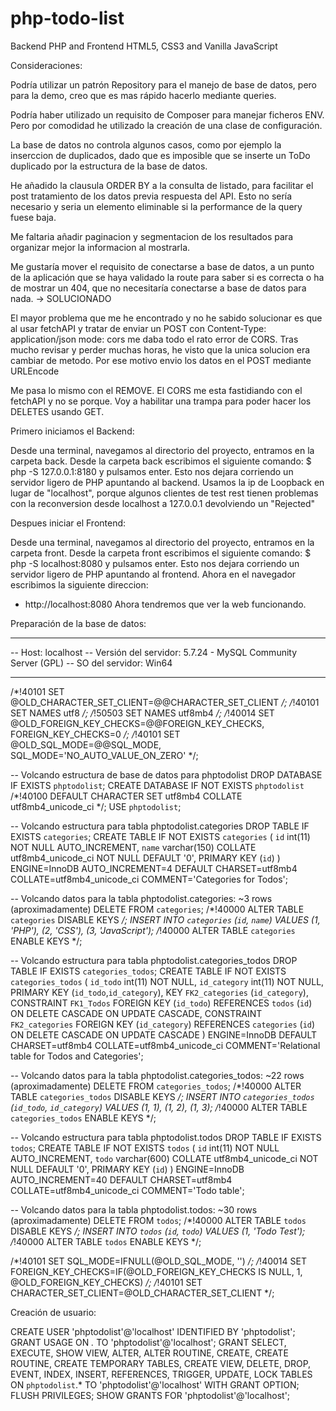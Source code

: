 # php-todo-list
Backend PHP and Frontend HTML5, CSS3 and Vanilla JavaScript

Consideraciones:

Podría utilizar un patrón Repository para el manejo de base de datos, pero para la demo, creo que es mas rápido hacerlo mediante queries.

Podría haber utilizado un requisito de Composer para manejar ficheros ENV. Pero por comodidad he utilizado la creación de una clase de configuración.

La base de datos no controla algunos casos, como por ejemplo la inserccion de duplicados, dado que es imposible que se inserte un ToDo duplicado por la estructura de la base de datos.

He añadido la clausula ORDER BY a la consulta de listado, para facilitar el post tratamiento de los datos previa respuesta del API. Esto no sería necesario y seria un elemento eliminable si la performance de la query fuese baja.

Me faltaria añadir paginacion y segmentacion de los resultados para organizar mejor la informacion al mostrarla.

Me gustaría mover el requisito de conectarse a base de datos, a un punto de la aplicación que se haya validado la route para saber si es correcta o ha de mostrar un 404, que no necesitaría conectarse a base de datos para nada. -> SOLUCIONADO

El mayor problema que me he encontrado y no he sabido solucionar es que al usar fetchAPI y tratar de enviar un POST con Content-Type: application/json mode: cors me daba todo el rato error de CORS.
Tras mucho revisar y perder muchas horas, he visto que la unica solucion era cambiar de metodo.
Por ese motivo envio los datos en el POST mediante URLEncode

Me pasa lo mismo con el REMOVE. El CORS me esta fastidiando con el fetchAPI y no se porque.
Voy a habilitar una trampa para poder hacer los DELETES usando GET.

Primero iniciamos el Backend:

Desde una terminal, navegamos al directorio del proyecto, entramos en la carpeta back.
Desde la carpeta back escribimos el siguiente comando:
$ php -S 127.0.0.1:8180 y pulsamos enter.
Esto nos dejara corriendo un servidor ligero de PHP apuntando al backend.
Usamos la ip de Loopback en lugar de "localhost", porque algunos clientes de test rest tienen problemas con la reconversion desde localhost a 127.0.0.1 devolviendo un "Rejected"

Despues iniciar el Frontend:

Desde una terminal, navegamos al directorio del proyecto, entramos en la carpeta front.
Desde la carpeta front escribimos el siguiente comando:
$ php -S localhost:8080 y pulsamos enter.
Esto nos dejara corriendo un servidor ligero de PHP apuntando al frontend.
Ahora en el navegador escribimos la siguiente direccion: 
- http://localhost:8080
Ahora tendremos que ver la web funcionando.

Preparación de la base de datos:

-- --------------------------------------------------------
-- Host:                         localhost
-- Versión del servidor:         5.7.24 - MySQL Community Server (GPL)
-- SO del servidor:              Win64
-- --------------------------------------------------------

/*!40101 SET @OLD_CHARACTER_SET_CLIENT=@@CHARACTER_SET_CLIENT */;
/*!40101 SET NAMES utf8 */;
/*!50503 SET NAMES utf8mb4 */;
/*!40014 SET @OLD_FOREIGN_KEY_CHECKS=@@FOREIGN_KEY_CHECKS, FOREIGN_KEY_CHECKS=0 */;
/*!40101 SET @OLD_SQL_MODE=@@SQL_MODE, SQL_MODE='NO_AUTO_VALUE_ON_ZERO' */;


-- Volcando estructura de base de datos para phptodolist
DROP DATABASE IF EXISTS `phptodolist`;
CREATE DATABASE IF NOT EXISTS `phptodolist` /*!40100 DEFAULT CHARACTER SET utf8mb4 COLLATE utf8mb4_unicode_ci */;
USE `phptodolist`;

-- Volcando estructura para tabla phptodolist.categories
DROP TABLE IF EXISTS `categories`;
CREATE TABLE IF NOT EXISTS `categories` (
  `id` int(11) NOT NULL AUTO_INCREMENT,
  `name` varchar(150) COLLATE utf8mb4_unicode_ci NOT NULL DEFAULT '0',
  PRIMARY KEY (`id`)
) ENGINE=InnoDB AUTO_INCREMENT=4 DEFAULT CHARSET=utf8mb4 COLLATE=utf8mb4_unicode_ci COMMENT='Categories for Todos';

-- Volcando datos para la tabla phptodolist.categories: ~3 rows (aproximadamente)
DELETE FROM `categories`;
/*!40000 ALTER TABLE `categories` DISABLE KEYS */;
INSERT INTO `categories` (`id`, `name`) VALUES
	(1, 'PHP'),
	(2, 'CSS'),
	(3, 'JavaScript');
/*!40000 ALTER TABLE `categories` ENABLE KEYS */;

-- Volcando estructura para tabla phptodolist.categories_todos
DROP TABLE IF EXISTS `categories_todos`;
CREATE TABLE IF NOT EXISTS `categories_todos` (
  `id_todo` int(11) NOT NULL,
  `id_category` int(11) NOT NULL,
  PRIMARY KEY (`id_todo`,`id_category`),
  KEY `FK2_categories` (`id_category`),
  CONSTRAINT `FK1_Todos` FOREIGN KEY (`id_todo`) REFERENCES `todos` (`id`) ON DELETE CASCADE ON UPDATE CASCADE,
  CONSTRAINT `FK2_categories` FOREIGN KEY (`id_category`) REFERENCES `categories` (`id`) ON DELETE CASCADE ON UPDATE CASCADE
) ENGINE=InnoDB DEFAULT CHARSET=utf8mb4 COLLATE=utf8mb4_unicode_ci COMMENT='Relational table for Todos and Categories';

-- Volcando datos para la tabla phptodolist.categories_todos: ~22 rows (aproximadamente)
DELETE FROM `categories_todos`;
/*!40000 ALTER TABLE `categories_todos` DISABLE KEYS */;
INSERT INTO `categories_todos` (`id_todo`, `id_category`) VALUES
	(1, 1),
	(1, 2),
	(1, 3);
/*!40000 ALTER TABLE `categories_todos` ENABLE KEYS */;

-- Volcando estructura para tabla phptodolist.todos
DROP TABLE IF EXISTS `todos`;
CREATE TABLE IF NOT EXISTS `todos` (
  `id` int(11) NOT NULL AUTO_INCREMENT,
  `todo` varchar(600) COLLATE utf8mb4_unicode_ci NOT NULL DEFAULT '0',
  PRIMARY KEY (`id`)
) ENGINE=InnoDB AUTO_INCREMENT=40 DEFAULT CHARSET=utf8mb4 COLLATE=utf8mb4_unicode_ci COMMENT='Todo table';

-- Volcando datos para la tabla phptodolist.todos: ~30 rows (aproximadamente)
DELETE FROM `todos`;
/*!40000 ALTER TABLE `todos` DISABLE KEYS */;
INSERT INTO `todos` (`id`, `todo`) VALUES
	(1, 'Todo Test');
/*!40000 ALTER TABLE `todos` ENABLE KEYS */;

/*!40101 SET SQL_MODE=IFNULL(@OLD_SQL_MODE, '') */;
/*!40014 SET FOREIGN_KEY_CHECKS=IF(@OLD_FOREIGN_KEY_CHECKS IS NULL, 1, @OLD_FOREIGN_KEY_CHECKS) */;
/*!40101 SET CHARACTER_SET_CLIENT=@OLD_CHARACTER_SET_CLIENT */;


Creación de usuario:

CREATE USER 'phptodolist'@'localhost' IDENTIFIED BY 'phptodolist';
GRANT USAGE ON *.* TO 'phptodolist'@'localhost';
GRANT SELECT, EXECUTE, SHOW VIEW, ALTER, ALTER ROUTINE, CREATE, CREATE ROUTINE, CREATE TEMPORARY TABLES, CREATE VIEW, DELETE, DROP, EVENT, INDEX, INSERT, REFERENCES, TRIGGER, UPDATE, LOCK TABLES  ON `phptodolist`.* TO 'phptodolist'@'localhost' WITH GRANT OPTION;
FLUSH PRIVILEGES;
SHOW GRANTS FOR 'phptodolist'@'localhost';

